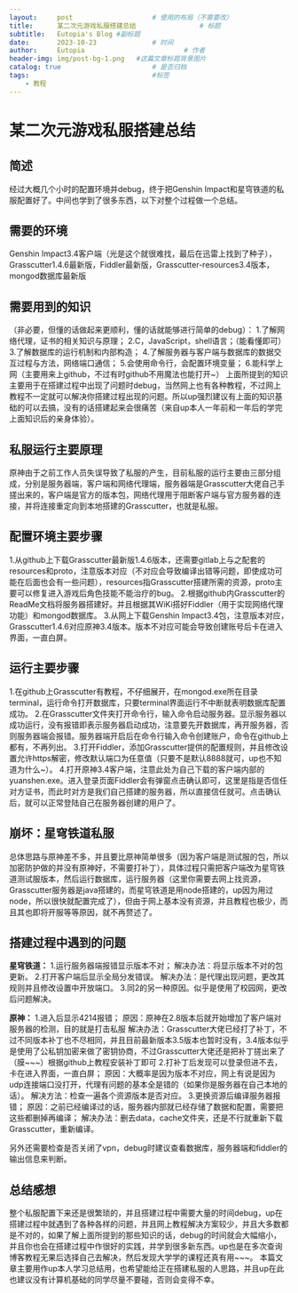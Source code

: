 ```yaml
---
layout:     post   				    # 使用的布局（不需要改）
title:      某二次元游戏私服搭建总结				# 标题 
subtitle:   Eutopia's Blog #副标题
date:       2023-10-23 				# 时间
author:     Eutopia 						# 作者
header-img: img/post-bg-1.png 	#这篇文章标题背景图片
catalog: true 						# 是否归档
tags:								#标签
    - 教程
---
```

# 某二次元游戏私服搭建总结

## 简述

经过大概几个小时的配置环境并debug，终于把Genshin Impact和星穹铁道的私服配置好了。中间也学到了很多东西，以下对整个过程做一个总结。

## **需要的环境**

Genshin Impact3.4客户端（光是这个就很难找，最后在迅雷上找到了种子），Grasscutter1.4.6最新版，Fiddler最新版，Grasscutter-resources3.4版本，mongod数据库最新版

## **需要用到的知识**

（非必要，但懂的话做起来更顺利，懂的话就能够进行简单的debug）：
1.了解网络代理，证书的相关知识与原理；
2.C，JavaScript，shell语言；（能看懂即可）
3.了解数据库的运行机制和内部构造；
4.了解服务器与客户端与数据库的数据交互过程与方法，网络端口通信；
5.会使用命令行，会配置环境变量；
6.能科学上网（主要用来上github，不过有时github不用魔法也能打开~）
上面所提到的知识主要用于在搭建过程中出现了问题时debug，当然网上也有各种教程，不过网上教程不一定就可以解决你搭建过程出现的问题。所以up强烈建议有上面的知识基础的可以去搞，没有的话搭建起来会很痛苦（来自up本人一年前和一年后的学完上面知识后的亲身体验）。

## **私服运行主要原理**

原神由于之前工作人员失误导致了私服的产生，目前私服的运行主要由三部分组成，分别是服务器端，客户端和网络代理端，服务器端是Grasscutter大佬自己手搓出来的，客户端是官方的版本包，网络代理用于阻断客户端与官方服务器的连接，并将连接重定向到本地搭建的Grasscutter，也就是私服。

## **配置环境主要步骤**

1.从github上下载Grasscutter最新版1.4.6版本，还需要gitlab上与之配套的resources和proto，注意版本对应（不对应会导致编译出错等问题，即使成功可能在后面也会有一些问题），resources指Grasscutter搭建所需的资源，proto主要可以修复进入游戏后角色技能不能治疗的bug。
2.根据github内Grasscutter的ReadMe文档将服务器搭建好。并且根据其WiKi搭好Fiddler（用于实现网络代理功能）和mongod数据库。
3.从网上下载Genshin Impact3.4包，注意版本对应，Grasscutter1.4.6对应原神3.4版本。版本不对应可能会导致创建账号后卡在进入界面，一直白屏。

## **运行主要步骤**

1.在github上Grasscutter有教程，不仔细展开，在mongod.exe所在目录terminal，运行命令打开数据库，只要terminal界面运行不中断就表明数据库配置成功。
2.在Grasscutter文件夹打开命令行，输入命令启动服务器。显示服务器以成功运行，没有报错即表示服务器启动成功，注意要先开数据库，再开服务器，否则服务器端会报错。服务器端开启后在命令行输入命令创建账户，命令在github上都有，不再列出。
3.打开Fiddler，添加Grasscutter提供的配置规则，并且修改设置允许https解密，修改默认端口为任意值（只要不是默认8888就可，up也不知道为什么~）。
4.打开原神3.4客户端，注意此处为自己下载的客户端内部的yuanshen.exe。进入登录页面Fiddler会有弹窗点击确认即可，这里是指是否信任对方证书，而此时对方是我们自己搭建的服务器，所以直接信任就可。点击确认后，就可以正常登陆自己在服务器创建的用户了。

## **崩坏：星穹铁道私服**

总体思路与原神差不多，并且要比原神简单很多（因为客户端是测试服的包，所以加密防护做的并没有原神好，不需要打补丁），具体过程只需把客户端改为星穹铁道测试服版本，然后运行数据库，运行服务器（这里你需要去网上找资源，Grasscutter服务器是java搭建的，而星穹铁道是用node搭建的，up因为用过node，所以很快就配置完成了），但由于网上基本没有资源，并且教程也极少，而且其也即将开服等等原因，就不再赘述了。

## **搭建过程中遇到的问题**

**星穹铁道：**
  1.运行服务器端报错显示版本不对；
  解决办法：将显示版本不对的包更新。
  2.打开客户端后显示全局分发错误。
  解决办法：是代理出现问题，更改其规则并且修改设置中开放端口。
  3.同2的另一种原因。似乎是使用了校园网，更改后问题解决。

**原神：**
  1.进入后显示4214报错；
  原因：原神在2.8版本后就开始增加了客户端对服务器的检测，目的就是打击私服
  解决办法：Grasscutter大佬已经打了补丁，不过不同版本补丁也不尽相同，并且目前最新版本3.5版本也暂时没有，3.4版本似乎是使用了公私钥加密来做了密钥协商，不过Grasscutter大佬还是把补丁搓出来了（膜~~~）根据github上教程安装补丁即可
  2.打补丁后发现可以登录但进不去，卡在进入界面，一直白屏；
  原因：大概率是因为版本不对应，网上有说是因为udp连接端口没打开，代理有问题的基本全是错的（如果你是服务器在自己本地的话）。
  解决方法：检查一遍各个资源版本是否对应。
  3.更换资源后编译服务器报错；
  原因：之前已经编译过的话，服务器内部就已经存储了数据和配置，需要把这些都删掉再编译；
  解决办法：删去data，cache文件夹，还是不行就重新下载Grasscutter，重新编译。

另外还需要检查是否关闭了vpn，debug时建议查看数据库，服务器端和fiddler的输出信息来判断。

## **总结感想**

整个私服配置下来还是很繁琐的，并且搭建过程中需要大量的时间debug，up在搭建过程中就遇到了各种各样的问题，并且网上教程解决方案较少，并且大多数都是不对的，如果了解上面所提到的那些知识的话，debug的时间就会大幅缩小，并且你也会在搭建过程中作很好的实践，并学到很多新东西。up也是在多次查询博客教程无果后选择自己去解决，然后发现大学学的课程还真有用~~~。
本篇文章主要用作up本人学习总结用，也希望能给正在搭建私服的人思路，并且up在此也建议没有计算机基础的同学尽量不要碰，否则会变得不幸。
